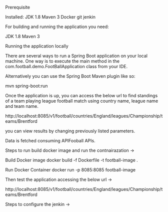 
Prerequisite

Installed:
JDK 1.8
Maven 3
Docker
git
jenkin


For building and running the application you need:

JDK 1.8
Maven 3


Running the application locally

There are several ways to run a Spring Boot application on your local machine. One way is to execute the main method in the com.football.demo.FootBallApplication class from your IDE.

Alternatively you can use the Spring Boot Maven plugin like so:

mvn spring-boot:run

Once the application is up, you can access the below url to find standings of a team playing league football match using country name, league name and team name.

http://localhost:8085/v1/football/countries/England/leagues/Championship/teams/Brentford

you can view results by changing previously listed parameters.

Data is fetched consuming APIFooball APIs.

Steps to run build docker image and run the contnairazation ->

Build Docker image 
docker build -f Dockerfile -t football-image .

Run Docker Container
docker run -p 8085:8085 football-image

Then test the application accessing the below url ->

http://localhost:8085/v1/football/countries/England/leagues/Championship/teams/Brentford

Steps to configure the jenkin ->


